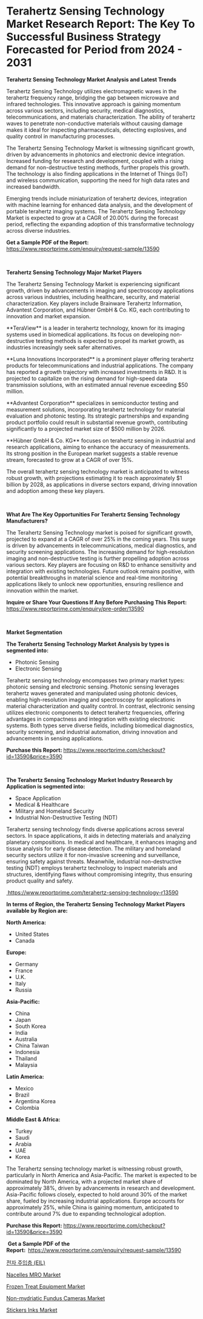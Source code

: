 <p><h1>Terahertz Sensing Technology Market Research Report: The Key To Successful Business Strategy Forecasted for Period from 2024 - 2031</h1></p><p><strong>Terahertz Sensing Technology Market Analysis and Latest Trends</strong></p>
<p><p>Terahertz Sensing Technology utilizes electromagnetic waves in the terahertz frequency range, bridging the gap between microwave and infrared technologies. This innovative approach is gaining momentum across various sectors, including security, medical diagnostics, telecommunications, and materials characterization. The ability of terahertz waves to penetrate non-conductive materials without causing damage makes it ideal for inspecting pharmaceuticals, detecting explosives, and quality control in manufacturing processes.</p><p>The Terahertz Sensing Technology Market is witnessing significant growth, driven by advancements in photonics and electronic device integration. Increased funding for research and development, coupled with a rising demand for non-destructive testing methods, further propels this growth. The technology is also finding applications in the Internet of Things (IoT) and wireless communication, supporting the need for high data rates and increased bandwidth. </p><p>Emerging trends include miniaturization of terahertz devices, integration with machine learning for enhanced data analysis, and the development of portable terahertz imaging systems. The Terahertz Sensing Technology Market is expected to grow at a CAGR of 20.00% during the forecast period, reflecting the expanding adoption of this transformative technology across diverse industries.</p></p>
<p><strong>Get a Sample PDF of the Report:&nbsp;</strong> <a href="https://www.reportprime.com/enquiry/request-sample/13590">https://www.reportprime.com/enquiry/request-sample/13590</a></p>
<p>&nbsp;</p>
<p><strong>Terahertz Sensing Technology Major Market Players</strong></p>
<p><p>The Terahertz Sensing Technology Market is experiencing significant growth, driven by advancements in imaging and spectroscopy applications across various industries, including healthcare, security, and material characterization. Key players include Brainware Terahertz Information, Advantest Corporation, and Hübner GmbH & Co. KG, each contributing to innovation and market expansion.</p><p>**TeraView** is a leader in terahertz technology, known for its imaging systems used in biomedical applications. Its focus on developing non-destructive testing methods is expected to propel its market growth, as industries increasingly seek safer alternatives.</p><p>**Luna Innovations Incorporated** is a prominent player offering terahertz products for telecommunications and industrial applications. The company has reported a growth trajectory with increased investments in R&D. It is projected to capitalize on the rising demand for high-speed data transmission solutions, with an estimated annual revenue exceeding $50 million.</p><p>**Advantest Corporation** specializes in semiconductor testing and measurement solutions, incorporating terahertz technology for material evaluation and photonic testing. Its strategic partnerships and expanding product portfolio could result in substantial revenue growth, contributing significantly to a projected market size of $500 million by 2026.</p><p>**Hübner GmbH & Co. KG** focuses on terahertz sensing in industrial and research applications, aiming to enhance the accuracy of measurements. Its strong position in the European market suggests a stable revenue stream, forecasted to grow at a CAGR of over 15%.</p><p>The overall terahertz sensing technology market is anticipated to witness robust growth, with projections estimating it to reach approximately $1 billion by 2028, as applications in diverse sectors expand, driving innovation and adoption among these key players.</p></p>
<p>&nbsp;</p>
<p><strong>What Are The Key Opportunities For Terahertz Sensing Technology Manufacturers?</strong></p>
<p><p>The Terahertz Sensing Technology market is poised for significant growth, projected to expand at a CAGR of over 25% in the coming years. This surge is driven by advancements in telecommunications, medical diagnostics, and security screening applications. The increasing demand for high-resolution imaging and non-destructive testing is further propelling adoption across various sectors. Key players are focusing on R&D to enhance sensitivity and integration with existing technologies. Future outlook remains positive, with potential breakthroughs in material science and real-time monitoring applications likely to unlock new opportunities, ensuring resilience and innovation within the market.</p></p>
<p><strong>Inquire or Share Your Questions If Any Before Purchasing This Report:</strong> <a href="https://www.reportprime.com/enquiry/pre-order/13590">https://www.reportprime.com/enquiry/pre-order/13590</a></p>
<p>&nbsp;</p>
<p><strong>Market Segmentation</strong></p>
<p><strong>The Terahertz Sensing Technology Market Analysis by types is segmented into:</strong></p>
<p><ul><li>Photonic Sensing</li><li>Electronic Sensing</li></ul></p>
<p><p>Terahertz sensing technology encompasses two primary market types: photonic sensing and electronic sensing. Photonic sensing leverages terahertz waves generated and manipulated using photonic devices, enabling high-resolution imaging and spectroscopy for applications in material characterization and quality control. In contrast, electronic sensing utilizes electronic components to detect terahertz frequencies, offering advantages in compactness and integration with existing electronic systems. Both types serve diverse fields, including biomedical diagnostics, security screening, and industrial automation, driving innovation and advancements in sensing applications.</p></p>
<p><strong>Purchase this Report:&nbsp;</strong><a href="https://www.reportprime.com/checkout?id=13590&price=3590">https://www.reportprime.com/checkout?id=13590&price=3590</a></p>
<p>&nbsp;</p>
<p><strong>The Terahertz Sensing Technology Market Industry Research by Application is segmented into:</strong></p>
<p><ul><li>Space Application</li><li>Medical & Healthcare</li><li>Military and Homeland Security</li><li>Industrial Non-Destructive Testing (NDT)</li></ul></p>
<p><p>Terahertz sensing technology finds diverse applications across several sectors. In space applications, it aids in detecting materials and analyzing planetary compositions. In medical and healthcare, it enhances imaging and tissue analysis for early disease detection. The military and homeland security sectors utilize it for non-invasive screening and surveillance, ensuring safety against threats. Meanwhile, industrial non-destructive testing (NDT) employs terahertz technology to inspect materials and structures, identifying flaws without compromising integrity, thus ensuring product quality and safety.</p></p>
<p><a href="https://www.reportprime.com/terahertz-sensing-technology-r13590">&nbsp;https://www.reportprime.com/terahertz-sensing-technology-r13590</a></p>
<p><strong>In terms of Region, the Terahertz Sensing Technology Market Players available by Region are:</strong></p>
<p>
    <p> <strong> North America: </strong>
        <ul>
            <li>United States</li>
            <li>Canada</li>
        </ul>
        </p> 
    <p> <strong> Europe: </strong>
        <ul>
            <li>Germany</li>
            <li>France</li>
            <li>U.K.</li>
            <li>Italy</li>
            <li>Russia</li>
        </ul>
        </p> 
    <p> <strong> Asia-Pacific: </strong>
        <ul>
            <li>China</li>
            <li>Japan</li>
            <li>South Korea</li>
            <li>India</li>
            <li>Australia</li>
            <li>China Taiwan</li>
            <li>Indonesia</li>
            <li>Thailand</li>
            <li>Malaysia</li>
        </ul>
        </p> 
    <p> <strong> Latin America: </strong>
        <ul>
            <li>Mexico</li>
            <li>Brazil</li>
            <li>Argentina Korea</li>
            <li>Colombia</li>
        </ul>
        </p> 
    <p> <strong> Middle East & Africa: </strong>
        <ul>
            <li>Turkey</li>
            <li>Saudi</li>
            <li>Arabia</li>
            <li>UAE</li>
            <li>Korea</li>
        </ul>
    </p>
    </p>
<p><p>The Terahertz sensing technology market is witnessing robust growth, particularly in North America and Asia-Pacific. The market is expected to be dominated by North America, with a projected market share of approximately 38%, driven by advancements in research and development. Asia-Pacific follows closely, expected to hold around 30% of the market share, fueled by increasing industrial applications. Europe accounts for approximately 25%, while China is gaining momentum, anticipated to contribute around 7% due to expanding technological adoption.</p></p>
<p><strong>Purchase this Report: </strong><a href="https://www.reportprime.com/checkout?id=13590&price=3590">https://www.reportprime.com/checkout?id=13590&price=3590</a></p>
<p>&nbsp;<strong>Get a Sample PDF of the Report:&nbsp;&nbsp;</strong><a href="https://www.reportprime.com/enquiry/request-sample/13590">https://www.reportprime.com/enquiry/request-sample/13590</a></p>
<p><strong></strong></p>
<p><p><a href="https://medium.com/@zlpjbqkb72/%EC%84%B8%EA%B3%84-electron-injection-layer-eil-market-%EC%9D%80-2024%EC%97%90%EC%84%9C-2031%EB%A1%9C-%EC%97%B0%ED%8F%89%EA%B7%A0-%EC%A6%9D%EA%B0%80%EC%9C%A8%EC%9D%84-%EB%B3%B4%EC%9D%BC-%EA%B2%83%EC%9C%BC%EB%A1%9C-%EC%98%88%EC%83%81%EB%90%A9%EB%8B%88%EB%8B%A4-b4daad5c8b8a?postPublishedType=initial">전자 주입층 (EIL)</a></p><p><a href="https://medium.com/@zandould67856/the-nacelles-mro-market-is-anticipated-to-experience-significant-growth-with-a-projected-cagr-of-2397426ad944">Nacelles MRO Market</a></p><p><a href="https://www.linkedin.com/pulse/analyzing-frozen-treat-equipment-market-dynamics-growth-drivers-7cude?trackingId=RgYgHf4nSieysAEi4NEDqA%3D%3D">Frozen Treat Equipment Market</a></p><p><a href="https://issuu.com/reportprime-2/docs/non-mydriatic-fundus-cameras-market_218703dd0f665b">Non-mydriatic Fundus Cameras Market</a></p><p><a href="https://issuu.com/reportprime-2/docs/stickers-inks-market-size-2030.pptx_de241a8d2327ca">Stickers Inks Market</a></p></p>